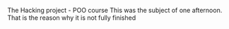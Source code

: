 The Hacking project - POO course
This was the subject of one afternoon. That is the reason why it is not fully finished
